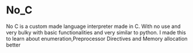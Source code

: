 # No_C

No C is a custom made language interpreter made in C. With no use and very bulky with basic functionalities and very similar to python. I made this to learn about enumeration,Preprocessor Directives and Memory allocation better
